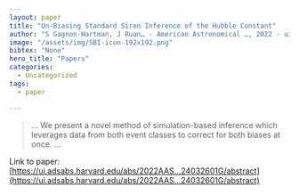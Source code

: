 ```yaml
---
layout: paper
title: "Un-Biasing Standard Siren Inference of the Hubble Constant"
author: "S Gagnon-Hartman, J Ruan… - American Astronomical …, 2022 - ui.adsabs.harvard.edu"
image: "/assets/img/SBI-icon-192x192.png"
bibtex: "None"
hero_title: "Papers"
categories:
  - Uncategorized
tags:
  - paper

---
```

>… We present a novel method of simulation-based inference which leverages data from both event classes to correct for both biases at once. …

Link to paper: [https://ui.adsabs.harvard.edu/abs/2022AAS...24032601G/abstract](https://ui.adsabs.harvard.edu/abs/2022AAS...24032601G/abstract)
